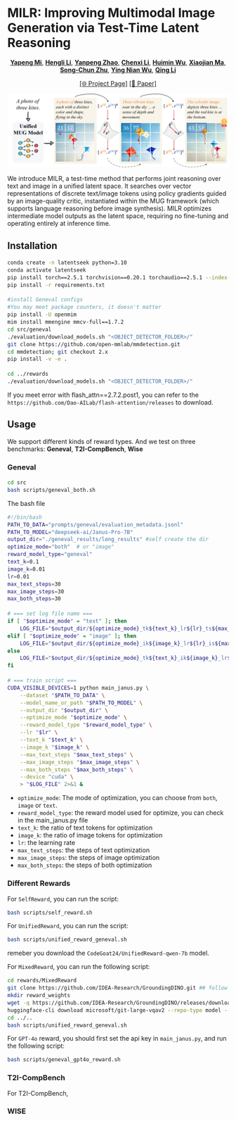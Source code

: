 # MILR: Improving Multimodal Image Generation via Test-Time Latent Reasoning

<div align="center">

[**Yapeng Mi**](https://scholar.google.com/citations?user=xr7kNGEAAAAJ&hl=zh-CN),
[**Hengli Li**](https://scholar.google.com/citations?user=K7gsqkMAAAAJ&hl=en),
[**Yanpeng Zhao**](https://scholar.google.com/citations?user=-T9FigIAAAAJ&hl=en),
[**Chenxi Li**](https://openreview.net/profile?id=~Chenxi_Li7),
[**Huimin Wu**](https://scholar.google.com/citations?user=9HH9I6YAAAAJ&hl=en),
[**Xiaojian Ma**](https://jeasinema.github.io/),
[**Song-Chun Zhu**](https://scholar.google.com/citations?user=Al8dyb4AAAAJ&hl=en),
[**Ying Nian Wu**](https://scholar.google.com/citations?user=7k_1QFIAAAAJ&hl=en),
[**Qing Li**](https://liqing.io/)

[\[🌐 Project Page\]](https://milr-paper.github.io/) [\[📜 Paper\]](https://www.arxiv.org/abs/2509.22761)
</div>

![teaser map](fig/teaser.png)

We introduce MILR, a test-time method that performs joint reasoning over text and image in a unified latent space. It searches over vector representations of discrete text/image tokens using policy gradients guided by an image-quality critic, instantiated within the MUG framework (which supports language reasoning before image synthesis). MILR optimizes intermediate model outputs as the latent space, requiring no fine-tuning and operating entirely at inference time.

## Installation

```bash
conda create -n latentseek python=3.10
conda activate latentseek
pip install torch==2.5.1 torchvision==0.20.1 torchaudio==2.5.1 --index-url https://download.pytorch.org/whl/cu121
pip install -r requirements.txt

#install Geneval configs
#You may meet package counters, it doesn't matter
pip install -U openmim
mim install mmengine mmcv-full==1.7.2
cd src/geneval
./evaluation/download_models.sh "<OBJECT_DETECTOR_FOLDER>/"
git clone https://github.com/open-mmlab/mmdetection.git
cd mmdetection; git checkout 2.x
pip install -v -e .

cd ../rewards
./evaluation/download_models.sh "<OBJECT_DETECTOR_FOLDER>/"
```
If you meet error with flash_attn==2.7.2.post1, you can refer to the `https://github.com/Dao-AILab/flash-attention/releases` to download.

## Usage
We support different kinds of reward types. And we test on three benchmarks: **Geneval**, **T2I-CompBench**, **Wise**

### Geneval

```bash
cd src
bash scripts/geneval_both.sh
```

The bash file

```bash
#!/bin/bash
PATH_TO_DATA="prompts/geneval/evaluation_metadata.jsonl"
PATH_TO_MODEL="deepseek-ai/Janus-Pro-7B"
output_dir="./geneval_results/long_results" #self create the dir
optimize_mode="both"  # or "image"
reward_model_type="geneval"
text_k=0.1 
image_k=0.01 
lr=0.01
max_text_steps=30
max_image_steps=30
max_both_steps=30

# === set log file name ===
if [ "$optimize_mode" = "text" ]; then
    LOG_FILE="$output_dir/${optimize_mode}_tk${text_k}_lr${lr}_ts${max_text_steps}.txt"
elif [ "$optimize_mode" = "image" ]; then
    LOG_FILE="$output_dir/${optimize_mode}_ik${image_k}_lr${lr}_is${max_image_steps}.txt"
else
    LOG_FILE="$output_dir/${optimize_mode}_tk${text_k}_ik${image_k}_lr${lr}_bs${max_both_steps}.txt"
fi

# === train script ===
CUDA_VISIBLE_DEVICES=1 python main_janus.py \
    --dataset "$PATH_TO_DATA" \
    --model_name_or_path "$PATH_TO_MODEL" \
    --output_dir "$output_dir" \
    --optimize_mode "$optimize_mode" \
    --reward_model_type "$reward_model_type" \
    --lr "$lr" \
    --text_k "$text_k" \
    --image_k "$image_k" \
    --max_text_steps "$max_text_steps" \
    --max_image_steps "$max_image_steps" \
    --max_both_steps "$max_both_steps" \
    --device "cuda" \
    > "$LOG_FILE" 2>&1 &
```
- `optimize_mode`: The mode of optimization, you can choose from `both`, `image` or `text`.
- `reward_model_type`: the reward model used for optimize, you can check in the main_janus.py file
- `text_k`: the ratio of text tokens for optimization
- `image_k`: the ratio of image tokens for optimization
- `lr`: the learning rate
- `max_text_steps`: the steps of text optimization
- `max_image_steps`: the steps of image optimization
- `max_both_steps`: the steps of both optimization

### Different Rewards
For `SelfReward`, you can run the script:
```bash
bash scripts/self_reward.sh 
```
For `UnifiedReward`, you can run the script:
```bash
bash scripts/unified_reward_geneval.sh 
```
remeber you download the `CodeGoat24/UnifiedReward-qwen-7b` model.

For `MixedReward`, you can run the following script:
```bash
cd rewards/MixedReward
git clone https://github.com/IDEA-Research/GroundingDINO.git ## follow the guide of https://github.com/IDEA-Research/GroundingDINO
mkdir reward_weights
wget -q https://github.com/IDEA-Research/GroundingDINO/releases/download/v0.1.0-alpha/groundingdino_swint_ogc.pth
huggingface-cli download microsoft/git-large-vqav2 --repo-type model --local-dir git-large-vqav2
cd ../..
bash scripts/unified_reward_geneval.sh 
```

For `GPT-4o` reward, you should first set the api key in `main_janus.py`, and run the following script:
```bash
bash scripts/geneval_gpt4o_reward.sh 
```


### T2I-CompBench
For T2I-CompBench,

### WISE


